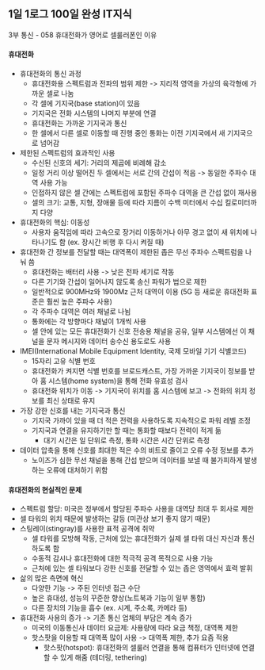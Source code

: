 ## 1일 1로그 100일 완성 IT지식

3부 통신 - 058 휴대전화가 영어로 셀룰러폰인 이유

#### 휴대전화

- 휴대전화의 통신 과정
  - 휴대전화용 스펙트럼과 전파의 범위 제한 -> 지리적 영역을 가상의 육각형에 가까운 셀로 나눔
  - 각 셀에 기지국(base station)이 있음
  - 기지국은 전화 시스템의 나머지 부분에 연결
  - 휴대전화는 가까운 기지국과 통신
  - 한 셀에서 다른 셀로 이동할 때 진행 중인 통화는 이전 기지국에서 새 기지국으로 넘어감
- 제한된 스펙트럼의 효과적인 사용
  - 수신된 신호의 세기: 거리의 제곱에 비례해 감소
  - 일정 거리 이상 떨어진 두 셀에서는 서로 간의 간섭이 적음 -> 동일한 주파수 대역 사용 가능
  - 인접하지 않은 셀 간에는 스펙트럼에 포함된 주파수 대역을 큰 간섭 없이 재사용
  - 셀의 크기: 교통, 지형, 장애물 등에 따라 지름이 수백 미터에서 수십 킬로미터까지 다양
- 휴대전화의 핵심: 이동성
  - 사용자 움직임에 따라 고속으로 장거리 이동하거나 아무 경고 없이 새 위치에 나타나기도 함 (ex. 장시간 비행 후 다시 켜질 때)
- 휴대전화 간 정보를 전달할 때는 대역폭이 제한된 좁은 무선 주파수 스펙트럼을 나눠 씀
  - 휴대전화는 배터리 사용 -> 낮은 전파 세기로 작동
  - 다른 기기와 간섭이 일어나지 않도록 송신 파워가 법으로 제한
  - 일반적으로 900MHz와 1900Mz 근처 대역이 이용 (5G 등 새로운 휴대전화 표준은 훨씬 높은 주파수 사용)
  - 각 주파수 대역은 여러 채널로 나뉨
  - 통화에는 각 방향마다 채널이 1개씩 사용
  - 셀 안에 있는 모든 휴대전화가 신호 전송용 채널을 공유, 일부 시스템에선 이 채널을 문자 메시지와 데이터 송수신 용도로도 사용
- IMEI(International Mobile Equipment Identity, 국제 모바일 기기 식별코드)
  - 15자리 고유 식별 번호
  - 휴대전화가 켜지면 식별 번호를 브로드캐스트, 가장 가까운 기지국이 정보를 받아 홈 시스템(home system)을 통해 전화 유효성 검사
  - 휴대전화 위치가 이동 -> 기지국이 위치를 홈 시스템에 보고 -> 전화의 위치 정보를 최신 상태로 유지
- 가장 강한 신호를 내는 기지국과 통신
  - 기지국 가까이 있을 때 더 적은 전력을 사용하도록 지속적으로 파워 레벨 조정
  - 기지국과 연결을 유지하기만 할 때는 통화할 때보다 전력이 적게 듦
    - 대기 시간은 일 단위로 측정, 통화 시간은 시간 단위로 측정
- 데이터 압축을 통해 신호를 최대한 적은 수의 비트로 줄이고 오류 수정 정보를 추가
  - 노이즈가 심한 무선 채널을 통해 간섭 받으며 데이터를 보낼 때 불가피하게 발생하는 오류에 대처하기 위함

#### 휴대전화의 현실적인 문제

- 스펙트럼 할당: 미국은 정부에서 할당된 주파수 사용을 대역당 최대 두 회사로 제한
- 셀 타워의 위치 때문에 발생하는 갈등 (미관상 보기 좋지 않기 때문)
- 스팅레이(stingray)를 사용한 표적 공격에 취약
  - 셀 타워를 모방해 작동, 근처에 있는 휴대전화가 실제 셀 타워 대신 자신과 통신하도록 함
  - 수동적 감시나 휴대전화에 대한 적극적 공격 목적으로 사용 가능
  - 근처에 있는 셀 타워보다 강한 신호를 전달할 수 있는 좁은 영역에서 효력 발휘
- 삶의 많은 측면에 혁신
  - 다양한 기능 -> 주된 인터넷 접근 수단
  - 높은 휴대성, 성능의 꾸준한 향상(노트북과 기능이 일부 통합)
  - 다른 장치의 기능을 흡수 (ex. 시계, 주소록, 카메라 등)
- 휴대전화 사용의 증가 -> 기존 통신 업체의 부담은 계속 증가
  - 미국의 이동통신사 데이터 요금제: 사용량에 따라 요금 책정, 대역폭 제한
  - 핫스팟을 이용할 때 대역폭 많이 사용 -> 대역폭 제한, 추가 요즘 적용
    - 핫스팟(hotspot): 휴대전화의 셀룰러 연결을 통해 컴퓨터가 인터넷에 연결할 수 있게 해줌 (테더링, tethering)
